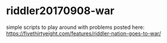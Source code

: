 # riddler20170908-war
simple scripts to play around with problems posted here: https://fivethirtyeight.com/features/riddler-nation-goes-to-war/
